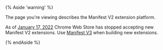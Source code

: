 {% Aside 'warning' %}

The page you're viewing describes the Manifest V2 extension platform.

As of [January 17, 2022](/docs/extensions/mv3/mv2-sunset/) Chrome Web Store has stopped accepting
new Manifest V2 extensions. Use [Manifest
V3](/docs/extensions/mv3/intro) when building new extensions.

{% endAside %}
